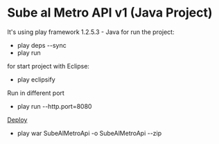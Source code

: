 Sube al Metro API v1 (Java Project)
===================================
It's using play framework 1.2.5.3 - Java
for run the project:

* play deps --sync
* play run

for start project with Eclipse:

* play eclipsify

Run in different port

* play run --http.port=8080

[Deploy](http://www.playframework.com/documentation/1.2.5/deployment#appservers)

* play war SubeAlMetroApi -o SubeAlMetroApi --zip